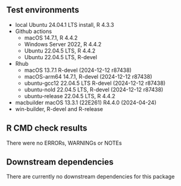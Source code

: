 ## Test environments
* local Ubuntu 24.04.1 LTS install, R 4.3.3
* Github actions
  - macOS 14.7.1, R 4.4.2
  - Windows Server 2022, R 4.4.2
  - Ubuntu 22.04.5 LTS, R 4.4.2
  - Ubuntu 22.04.5 LTS, R-devel
* Rhub
  - macOS 13.7.1 R-devel (2024-12-12 r87438)
  - macOS-arm64 14.7.1, R-devel (2024-12-12 r87438)
  - ubuntu-gcc12 22.04.5 LTS R-devel (2024-12-12 r87438)
  - ubuntu-nold 22.04.5 LTS, R-devel (2024-12-12 r87438)
  - ubuntu-release 22.04.5 LTS, R 4.4.2
* macbuilder macOS 13.3.1 (22E261) R4.4.0 (2024-04-24)
* win-builder, R-devel and R-release


## R CMD check results
There were no ERRORs, WARNINGs or NOTEs


## Downstream dependencies
There are currently no downstream dependencies for this package
